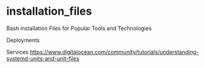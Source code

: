 installation_files
==================

Bash installation Files for Popular Tools and Technologies


Deployments

Services
https://www.digitalocean.com/community/tutorials/understanding-systemd-units-and-unit-files